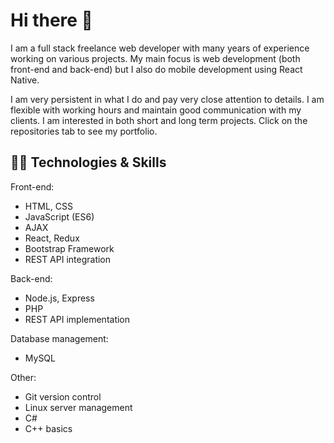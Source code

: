 # Hi there 👋

I am a full stack freelance web developer with many years of experience working on various projects. My main focus is web development (both front-end and back-end) but I also do mobile development using React Native. 

I am very persistent in what I do and pay very close attention to details. I am flexible with working hours and maintain good communication with my clients. I am interested in both short and long term projects. Click on the repositories tab to see my portfolio.

## 👨‍💻 Technologies & Skills

Front-end: 
- HTML, CSS 
- JavaScript (ES6) 
- AJAX 
- React, Redux 
- Bootstrap Framework 
- REST API integration  

Back-end: 
- Node.js, Express 
- PHP 
- REST API implementation  

Database management: 
- MySQL  

Other: 
- Git version control 
- Linux server management 
- C# 
- C++ basics

